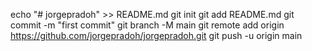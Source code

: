 echo "# jorgepradoh" >> README.md
git init
git add README.md
git commit -m "first commit"
git branch -M main
git remote add origin https://github.com/jorgepradoh/jorgepradoh.git
git push -u origin main